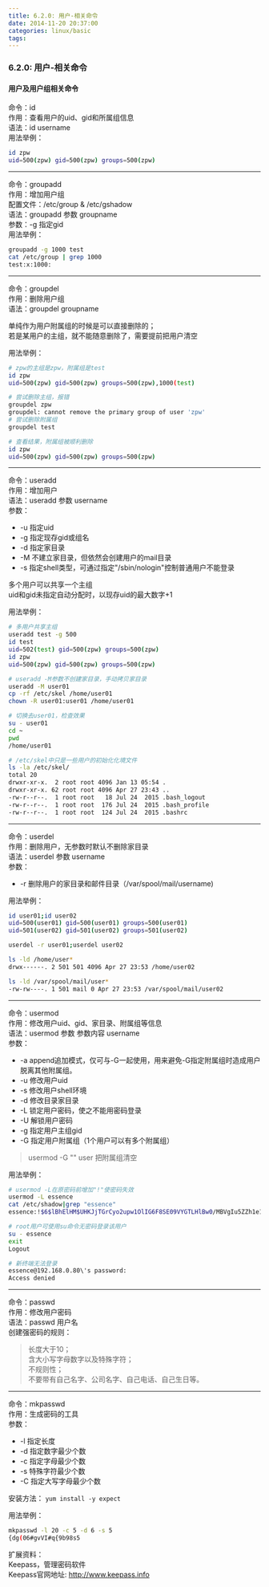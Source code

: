 ```yaml
---
title: 6.2.0: 用户-相关命令
date: 2014-11-20 20:37:00
categories: linux/basic
tags:
---
```

### 6.2.0: 用户-相关命令

#### 用户及用户组相关命令
命令：id  
作用：查看用户的uid、gid和所属组信息  
语法：id username  
用法举例：
``` bash
id zpw
uid=500(zpw) gid=500(zpw) groups=500(zpw)
```

----

命令：groupadd  
作用：增加用户组  
配置文件：/etc/group & /etc/gshadow  
语法：groupadd 参数 groupname  
参数：-g 指定gid  
用法举例：
``` bash
groupadd -g 1000 test
cat /etc/group | grep 1000
test:x:1000:
```

----

命令：groupdel  
作用：删除用户组  
语法：groupdel groupname  
>
单纯作为用户附属组的时候是可以直接删除的；  
若是某用户的主组，就不能随意删除了，需要提前把用户清空  

用法举例：
``` bash
# zpw的主组是zpw，附属组是test
id zpw
uid=500(zpw) gid=500(zpw) groups=500(zpw),1000(test)

# 尝试删除主组，报错
groupdel zpw
groupdel: cannot remove the primary group of user 'zpw'
# 尝试删除附属组
groupdel test

# 查看结果，附属组被顺利删除
id zpw
uid=500(zpw) gid=500(zpw) groups=500(zpw)
```

----

命令：useradd  
作用：增加用户  
语法：useradd 参数 username  
参数：  
- -u 指定uid
- -g 指定现存gid或组名
- -d 指定家目录
- -M 不建立家目录，但依然会创建用户的mail目录
- -s 指定shell类型，可通过指定"/sbin/nologin"控制普通用户不能登录
>
多个用户可以共享一个主组  
uid和gid未指定自动分配时，以现存uid的最大数字+1

用法举例：
``` bash
# 多用户共享主组
useradd test -g 500
id test
uid=502(test) gid=500(zpw) groups=500(zpw)
id zpw
uid=500(zpw) gid=500(zpw) groups=500(zpw)

# useradd -M参数不创建家目录，手动拷贝家目录
useradd -M user01
cp -rf /etc/skel /home/user01
chown -R user01:user01 /home/user01

# 切换去user01，检查效果
su - user01
cd ~
pwd
/home/user01

# /etc/skel中只是一些用户的初始化化境文件
ls -la /etc/skel/
total 20
drwxr-xr-x.  2 root root 4096 Jan 13 05:54 .
drwxr-xr-x. 62 root root 4096 Apr 27 23:43 ..
-rw-r--r--.  1 root root   18 Jul 24  2015 .bash_logout
-rw-r--r--.  1 root root  176 Jul 24  2015 .bash_profile
-rw-r--r--.  1 root root  124 Jul 24  2015 .bashrc
```

----

命令：userdel  
作用：删除用户，无参数时默认不删除家目录  
语法：userdel 参数 username  
参数：  
- -r 删除用户的家目录和邮件目录（/var/spool/mail/username)

用法举例：
``` bash
id user01;id user02
uid=500(user01) gid=500(user01) groups=500(user01)
uid=501(user02) gid=501(user02) groups=501(user02)

userdel -r user01;userdel user02

ls -ld /home/user*
drwx------. 2 501 501 4096 Apr 27 23:53 /home/user02

ls -ld /var/spool/mail/user*
-rw-rw----. 1 501 mail 0 Apr 27 23:53 /var/spool/mail/user02
```

----

命令：usermod  
作用：修改用户uid、gid、家目录、附属组等信息  
语法：usermod 参数 参数内容 username  
参数：
- -a append追加模式，仅可与-G一起使用，用来避免-G指定附属组时造成用户脱离其他附属组。
- -u 修改用户uid
- -s 修改用户shell环境
- -d 修改目录家目录
- -L 锁定用户密码，使之不能用密码登录
- -U 解锁用户密码
- -g 指定用户主组gid
- -G 指定用户附属组（1个用户可以有多个附属组）
> usermod -G "" user 把附属组清空

用法举例：
``` bash
# usermod -L在原密码前增加"!"使密码失效
usermod -L essence
cat /etc/shadow|grep "essence"
essence:!$6$lBhElHM$UHKJjTGrCyo2upw1OlIG6F8SE09VYGTLHlBw0/MBVgIu5ZZh1e1koc7tHWDBHk4obu33CEe/FrSEn4bpnDpdo1:16397:0:99999:7:::

# root用户可使用su命令无密码登录该用户
su - essence
exit
Logout

# 新终端无法登录
essence@192.168.0.80\'s password:
Access denied
```

----

命令：passwd    
作用：修改用户密码  
语法：passwd 用户名  
创建强密码的规则：  
> 长度大于10；  
含大小写字母数字以及特殊字符；  
不规则性；  
不要带有自己名字、公司名字、自己电话、自己生日等。

----

命令：mkpasswd  
作用：生成密码的工具  
参数：
- -l 指定长度
- -d 指定数字最少个数
- -c 指定字母最少个数
- -s 特殊字符最少个数
- -C 指定大写字母最少个数

安装方法：
`yum install -y expect`

用法举例：
``` bash
mkpasswd -l 20 -c 5 -d 6 -s 5
{dg(06#gvVI#q{9b98s5
```

扩展资料：  
Keepass，管理密码软件  
Keepass官网地址: http://www.keepass.info    
